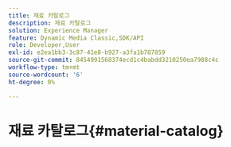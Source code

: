 ```yaml
---
title: 재료 카탈로그
description: 재료 카탈로그
solution: Experience Manager
feature: Dynamic Media Classic,SDK/API
role: Developer,User
exl-id: e2ea1bb3-3c87-41e8-b927-a3fa1b787859
source-git-commit: 8454991568374ecd1c4babdd3210250ea7988c4c
workflow-type: tm+mt
source-wordcount: '6'
ht-degree: 0%

---
```


# 재료 카탈로그{#material-catalog}
